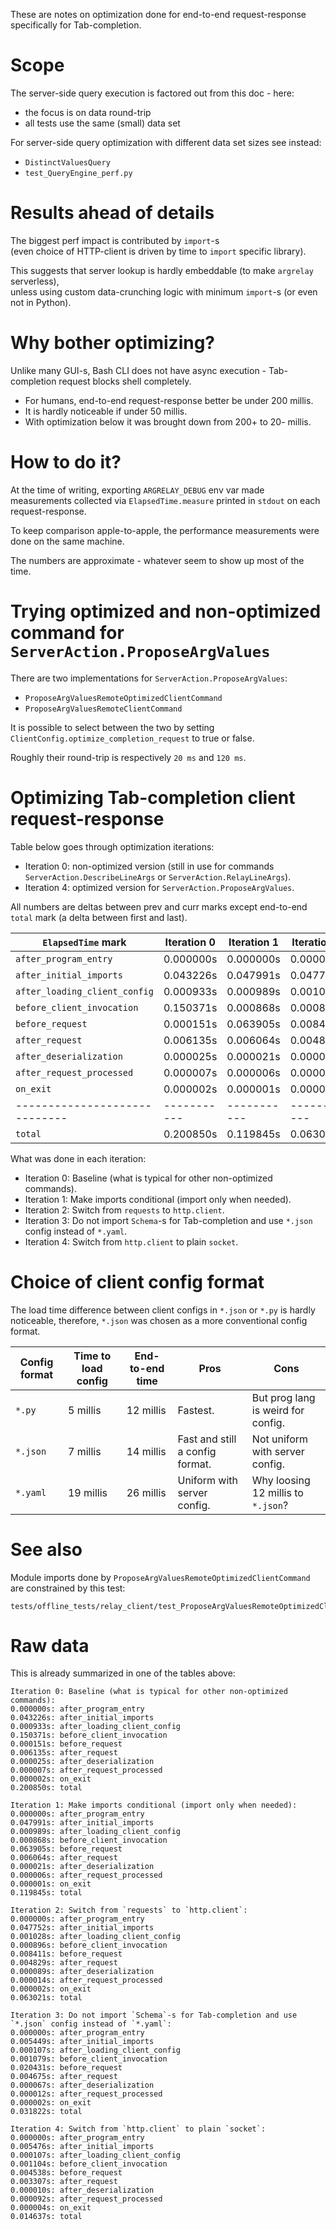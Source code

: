 
These are notes on optimization done for end-to-end request-response specifically for Tab-completion.

# Scope

The server-side query execution is factored out from this doc - here:
*    the focus is on data round-trip
*    all tests use the same (small) data set

For server-side query optimization with different data set sizes see instead:
*   `DistinctValuesQuery`
*   `test_QueryEngine_perf.py`

# Results ahead of details

The biggest perf impact is contributed by `import`-s<br/>
(even choice of HTTP-client is driven by time to `import` specific library).

This suggests that server lookup is hardly embeddable (to make `argrelay` serverless),<br/>
unless using custom data-crunching logic with minimum `import`-s (or even not in Python).

# Why bother optimizing?

Unlike many GUI-s, Bash CLI does not have async execution -
Tab-completion request blocks shell completely.  

*   For humans, end-to-end request-response better be under 200 millis.
*   It is hardly noticeable if under 50 millis.
*   With optimization below it was brought down from 200+ to 20- millis.

# How to do it?

At the time of writing, exporting `ARGRELAY_DEBUG` env var made
measurements collected via `ElapsedTime.measure` printed in `stdout` on each request-response.

To keep comparison apple-to-apple, the performance measurements were done on the same machine.

The numbers are approximate - whatever seem to show up most of the time.

# Trying optimized and non-optimized command for `ServerAction.ProposeArgValues`

There are two implementations for `ServerAction.ProposeArgValues`:
*   `ProposeArgValuesRemoteOptimizedClientCommand`
*   `ProposeArgValuesRemoteClientCommand`

It is possible to select between the two by setting `ClientConfig.optimize_completion_request` to true or false.

Roughly their round-trip is respectively `20 ms` and `120 ms`.

# Optimizing Tab-completion client request-response

Table below goes through optimization iterations:
*   Iteration 0: non-optimized version (still in use for commands `ServerAction.DescribeLineArgs` or `ServerAction.RelayLineArgs`).
*   Iteration 4: optimized version for `ServerAction.ProposeArgValues`.

All numbers are deltas between prev and curr marks except end-to-end `total` mark (a delta between first and last).

| `ElapsedTime` mark            | Iteration 0 | Iteration 1 | Iteration 2 | Iteration 3 | Iteration 4 |
|-------------------------------|-------------|-------------|-------------|-------------|-------------|
| `after_program_entry`         | 0.000000s   | 0.000000s   | 0.000000s   | 0.000000s   | 0.000000s   |
| `after_initial_imports`       | 0.043226s   | 0.047991s   | 0.047752s   | 0.005449s   | 0.005476s   |
| `after_loading_client_config` | 0.000933s   | 0.000989s   | 0.001028s   | 0.000107s   | 0.000107s   |
| `before_client_invocation`    | 0.150371s   | 0.000868s   | 0.000896s   | 0.001079s   | 0.001104s   |
| `before_request`              | 0.000151s   | 0.063905s   | 0.008411s   | 0.020431s   | 0.004538s   |
| `after_request`               | 0.006135s   | 0.006064s   | 0.004829s   | 0.004675s   | 0.003307s   |
| `after_deserialization`       | 0.000025s   | 0.000021s   | 0.000089s   | 0.000067s   | 0.000010s   |
| `after_request_processed`     | 0.000007s   | 0.000006s   | 0.000014s   | 0.000012s   | 0.000092s   |
| `on_exit`                     | 0.000002s   | 0.000001s   | 0.000002s   | 0.000002s   | 0.000004s   |
| ----------------------------- | ----------- | ----------- | ----------- | ----------- | ----------- |
| `total`                       | 0.200850s   | 0.119845s   | 0.063021s   | 0.031822s   | 0.014637s   |

What was done in each iteration:
*   Iteration 0: Baseline (what is typical for other non-optimized commands).
*   Iteration 1: Make imports conditional (import only when needed).
*   Iteration 2: Switch from `requests` to `http.client`.
*   Iteration 3: Do not import `Schema`-s for Tab-completion and use `*.json` config instead of `*.yaml`.
*   Iteration 4: Switch from `http.client` to plain `socket`.

# Choice of client config format

The load time difference between client configs in `*.json` or `*.py` is hardly noticeable,
therefore, `*.json` was chosen as a more conventional config format.

| Config format | Time to load config | End-to-end time | Pros                            | Cons                               |
|---------------|---------------------|-----------------|---------------------------------|------------------------------------|
| `*.py`        | 5 millis            | 12 millis       | Fastest.                        | But prog lang is weird for config. |
| `*.json`      | 7 millis            | 14 millis       | Fast and still a config format. | Not uniform with server config.    |
| `*.yaml`      | 19 millis           | 26 millis       | Uniform with server config.     | Why loosing 12 millis to `*.json`? |

# See also

Module imports done by `ProposeArgValuesRemoteOptimizedClientCommand` are constrained by this test:

```
tests/offline_tests/relay_client/test_ProposeArgValuesRemoteOptimizedClientCommand.py
```

# Raw data

This is already summarized in one of the tables above:

```
Iteration 0: Baseline (what is typical for other non-optimized commands):
0.000000s: after_program_entry
0.043226s: after_initial_imports
0.000933s: after_loading_client_config
0.150371s: before_client_invocation
0.000151s: before_request
0.006135s: after_request
0.000025s: after_deserialization
0.000007s: after_request_processed
0.000002s: on_exit
0.200850s: total

Iteration 1: Make imports conditional (import only when needed):
0.000000s: after_program_entry
0.047991s: after_initial_imports
0.000989s: after_loading_client_config
0.000868s: before_client_invocation
0.063905s: before_request
0.006064s: after_request
0.000021s: after_deserialization
0.000006s: after_request_processed
0.000001s: on_exit
0.119845s: total

Iteration 2: Switch from `requests` to `http.client`:
0.000000s: after_program_entry
0.047752s: after_initial_imports
0.001028s: after_loading_client_config
0.000896s: before_client_invocation
0.008411s: before_request
0.004829s: after_request
0.000089s: after_deserialization
0.000014s: after_request_processed
0.000002s: on_exit
0.063021s: total

Iteration 3: Do not import `Schema`-s for Tab-completion and use `*.json` config instead of `*.yaml`:
0.000000s: after_program_entry
0.005449s: after_initial_imports
0.000107s: after_loading_client_config
0.001079s: before_client_invocation
0.020431s: before_request
0.004675s: after_request
0.000067s: after_deserialization
0.000012s: after_request_processed
0.000002s: on_exit
0.031822s: total

Iteration 4: Switch from `http.client` to plain `socket`:
0.000000s: after_program_entry
0.005476s: after_initial_imports
0.000107s: after_loading_client_config
0.001104s: before_client_invocation
0.004538s: before_request
0.003307s: after_request
0.000010s: after_deserialization
0.000092s: after_request_processed
0.000004s: on_exit
0.014637s: total
```
